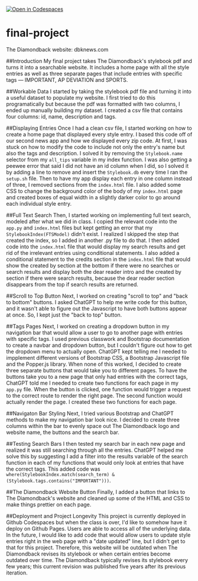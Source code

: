 [![Open in Codespaces](https://classroom.github.com/assets/launch-codespace-7f7980b617ed060a017424585567c406b6ee15c891e84e1186181d67ecf80aa0.svg)](https://classroom.github.com/open-in-codespaces?assignment_repo_id=10878172)
# final-project

The Diamondback website: dbknews.com

##Introduction
My final project takes The Diamondback's stylebook pdf and turns it into a searchable website. It includes a home page with all the style entries as well as three separate pages that include entries with specific tags — IMPORTANT, AP DEVIATION and SPORTS.

##Workable Data
I started by taking the stylebook pdf file and turning it into a useful dataset to populate my website. I first tried to do this programatically but because the pdf was formatted with two columns, I ended up manually building my dataset. I created a csv file that contains four columns: id, name, description and tags.

##Displaying Entries
Once I had a clean csv file, I started working on how to create a home page that displayed every style entry. I based this code off of our second news app and how we displayed every zip code. At first, I was stuck on how to modify the code to include not only the entry's name but also the tags and description. I solved it by removing the ```Stylebook.name``` selector from my ```all_tips``` variable in my index function. I was also getting a peewee error that said I did not have an id column when I did, so I solved it by adding a line to remove and insert the ```Stylebook.db``` every time I ran the ```setup.sh``` file. Then to have my app display each entry in one column instead of three, I removed sections from the ```index.html``` file. I also added some CSS to change the background color of the body of my ```index.html``` page and created boxes of equal width in a slightly darker color to go around each individual style entry. 

##Full Text Search
Then, I started working on implementing full text search, modeled after what we did in class. I copied the relevant code into the ```app.py``` and ```index.html``` files but kept getting an error that my ```StylebookIndex(FTSModel)``` didn't exist. I realized I skipped the step that created the index, so I added in another .py file to do that. I then added code into the ```index.html``` file that would display my search results and get rid of the irrelevant entries using conditional statements. I also added a conditional statement to the credits section in the ```index.html``` file that would show the created by section at the bottom if there were no searches or search results and display both the dear reader intro and the created by section if there were search results, because the dear reader section disappears from the top if search results are returned. 

##Scroll to Top Button
Next, I worked on creating "scroll to top" and "back to bottom" buttons. I asked ChatGPT to help me write code for this button, and it wasn't able to figure out the Javascript to have both buttons appear at once. So, I kept just the "back to top" button. 

##Tags Pages
Next, I worked on creating a dropdown button in my navigation bar that would allow a user to go to another page with entries with specific tags. I used previous classwork and Bootstrap documentation to create a navbar and dropdown button, but I couldn't figure out how to get the dropdown menu to actually open. ChatGPT kept telling me I needed to impplement different versions of Bootstrap CSS, a Bootstrap Javascript file and the Popper.js library. When none of this worked, I decided to create three separate buttons that would take you to different pages. To have the buttons take you to a new page that only had entries with the correct tags, ChatGPT told me I needed to create two functions for each page in my ```app.py``` file. When the button is clicked, one function would trigger a request to the correct route to render the right page. The second function would actually render the page. I created these two functions for each page. 

##Navigaton Bar Styling
Next, I tried various Bootstrap and ChatGPT methods to make my navigation bar look nice. I decided to create three columns within the bar to evenly space out The Diamondback logo and website name, the buttons and the search bar. 

##Testing Search Bars
I then tested my search bar in each new page and realized it was still searching through all the entries. ChatGPT helped me solve this by suggesting I add a filter into the results variable of the search function in each of my functions that would only look at entries that have the correct tags. This added code was ```where(StylebookIndex.match(search_term) & (Stylebook.tags.contains("IMPORTANT")))```. 

##The Diamondback Website Button
Finally, I added a button that links to The Diamondback's website and cleaned up some of the HTML and CSS to make things prettier on each page. 

##Deployment and Project Longevity
This project is currently deployed in Github Codespaces but when the class is over, I'd like to somehow have it deploy on Github Pages. Users are able to access all of the underlying data. In the future, I would like to add code that would allow users to update style entries right in the web page with a "date updated" line, but I didn't get to that for this project. Therefore, this website will be outdated when The Diamondback revises its stylebook or when certain entries become outdated over time. The Diamondback typically revises its stylebook every few years; this current revision was published five years after its previous iteration. 
